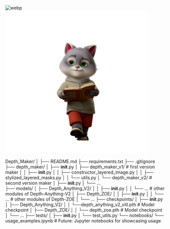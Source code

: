 <img src="itests\backgrounds\tree_road_2.webp" alt="webp"  width="450"/> <img src="tests\objects\sbercat_book.png" alt="png"  width="450"/> 


Depth_Maker/
│
├── README.md
├── requirements.txt
├── .gitignore
├── depth_maker/
│   ├── __init__.py
│   ├── depth_maker_v1/  # first version maker
│   │   ├── __init__.py
│   │   ├── constructor_layered_image.py
│   │   ├── stylized_layered_masks.py
│   │   └── utils.py
│   └── depth_maker_v2/  # second version maker
│       ├── __init__.py
│       └── ...            
├── models/
│   ├── Depth_Anything_V2/
│   │   ├── __init__.py
│   │   └── ...            # other modules of Depth-Anything-V2
│   ├── Depth_ZOE/
│   │   ├── __init__.py
│   │   └── ...            # other modules of Depth-ZOE
│   └── ...
├── checkpoints/
│   ├── __init__.py
│   ├── Depth_Anything_V2/
│   │   └──depth_anything_v2_vitl.pth  # Model checkpoint
│   ├── Depth_ZOE/
│   │   └── depth_zoe.pth  # Model checkpoint
│   └── ...
├── tests/
│   ├── __init__.py
│   └── test_utils.py
└── notebooks/
    └── usage_examples.ipynb  # Future: Jupyter notebooks for showcasing usage
